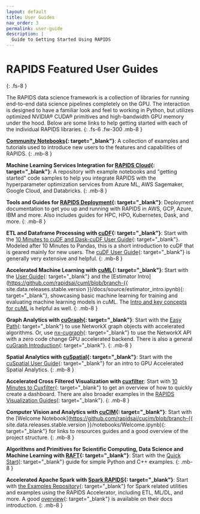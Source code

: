 ```yaml
---
layout: default
title: User Guides
nav_order: 3
permalink: user-guide
description: |
  Guide to Getting Started Using RAPIDS
---
```


# RAPIDS Featured User Guides
{: .fs-8 }

The RAPIDS data science framework is a collection of libraries for running end-to-end data science pipelines completely on the GPU. The interaction is designed to have a familiar look and feel to working in Python, but utilizes optimized NVIDIA® CUDA® primitives and high-bandwidth GPU memory under the hood. Below are some links to help getting started with each of the individual RAPIDS libraries.
{: .fs-6 .fw-300 .mb-8 }


**<i class="fa-light fa-notebook"></i> [Community Notebooks](https://github.com/rapidsai/notebooks-contrib){: target="_blank"}**:
 A collection of examples and tutorials used to introduce new users to the features and capabilities of RAPIDS.
{: .mb-8 }


**<i class="fa-light fa-cloud"></i> Machine Learning Services Integration for [RAPIDS Cloud](https://github.com/rapidsai/cloud-ml-examples){: target="_blank"}**:
 A repository with example notebooks and "getting started" code samples to help you integrate RAPIDS with the hyperparameter optimization services from Azure ML, AWS Sagemaker, Google Cloud, and Databricks.
{: .mb-8 }


**<i class="fa-light fa-screwdriver-wrench"></i> Tools and Guides for [RAPIDS Deployment](/deployment/stable/){: target="_blank"}**:
 Deployment documentation to get you up and running with RAPIDS in AWS, GCP, Azure, IBM and more. Also includes guides for HPC, HPO, Kubernetes, Dask, and more.
{: .mb-8 }

**<i class="fa-sharp fa-solid fa-database"></i> ETL and Dataframe Processing with [cuDF](https://github.com/rapidsai/cudf){: target="_blank"}**:
 Start with the [10 Minutes to cuDF and Dask-cuDF User Guide](/api/cudf/stable/user_guide/10min/){: target="_blank"}. Modeled after 10 Minutes to Pandas, this is a short introduction to cuDF that is geared mainly for new users. The [cuDF User Guide](/api/cudf/stable/user_guide/index/){: target="_blank"} is generally very extensive and helpful.
{: .mb-8 }


**<i class="fa-light fa-list-tree"></i> Accelerated Machine Learning with [cuML](https://github.com/rapidsai/cuml){: target="_blank"}**:
 Start with the [User Guide](/api/cuml/stable/user_guide/){: target="_blank"} and the [Estimator Intro](https://github.com/rapidsai/cuml/blob/branch-{{ site.data.releases.stable.version }}/docs/source/estimator_intro.ipynb){: target="_blank"}, showcasing basic machine learning for training and evaluating machine learning models in cuML. The [Intro and key concepts for cuML](/api/cuml/stable/cuml_intro/) is helpful as well.
{: .mb-8 }


**<i class="fa-light fa-chart-network"></i> Graph Analytics with [cuGraph](https://github.com/rapidsai/cugraph){: target="_blank"}**:
 Start with the [Easy Path](/api/cugraph/stable/basics/nx_transition/#easy-path-use-networkx-graph-objects-accelerated-algorithms){: target="_blank"} to use NetworkX graph objects with accelerated algorithms. Or, use [nx-cugraph](/api/cugraph/stable/nx_cugraph/nx_cugraph/){: target="_blank"} to use the NetworkX API with a zero code change GPU accelerated backend. There is also a general [cuGraph Introduction](/api/cugraph/stable/basics/cugraph_intro/){: target="_blank"}.
{: .mb-8 }


**<i class="fa-light fa-location-crosshairs"></i> Spatial Analytics with [cuSpatial](https://github.com/rapidsai/cuspatial){: target="_blank"}**:
 Start with the [cuSpatial User Guide](/api/cuspatial/stable/user_guide/cuspatial_api_examples/){: target="_blank"} for an intro to GPU Accelerated Spatial Analytics.
{: .mb-8 }


**<i class="fa-light fa-chart-scatter-bubble"></i> Accelerated Cross Filtered Visualization with [cuxfilter](https://github.com/rapidsai/cuxfilter)**:
 Start with [10 Minutes to Cuxfilter](api/cuxfilter/stable/user_guide/10_minutes_to_cuxfilter/){: target="_blank"} to get an overview of how to quickly create a dashboard. There are also broader examples in the [RAPIDS Visualization Guides](https://github.com/rapidsai/cuxfilter/tree/HEAD/notebooks/RAPIDS%20Visualization%20Guide){: target="_blank"}.
{: .mb-8 }


**<i class="fa-light fa-images"></i> Computer Vision and Analytics with [cuCIM](https://github.com/rapidsai/cucim){: target="_blank"}**:
 Start with the [Welcome Notebook](https://github.com/rapidsai/cucim/blob/branch-{{ site.data.releases.stable.version }}/notebooks/Welcome.ipynb){: target="_blank"} for links to resources guides and a good overview of the project structure.
{: .mb-8 }


**<i class="fa-light fa-file-binary"></i> Algorithms and Primitives for Scientific Computing, Data Science and Machine Learning with [RAFT](https://github.com/rapidsai/raft){: target="_blank"}**:
 Start with the [Quick Start](/api/raft/stable/quick_start/){: target="_blank"} guide for simple Python and C++ examples.
{: .mb-8 }


**<i class="fa-light fa-bolt"></i> Accelerated Apache Spark with [Spark RAPIDS](https://nvidia.github.io/spark-rapids/){: target="_blank"}**:
 Start with [the Examples Repository](https://github.com/NVIDIA/spark-rapids-examples){: target="_blank"} for Spark related utilities and examples using the RAPIDS Accelerator, including ETL, ML/DL, and more. A good [overview](https://nvidia.github.io/spark-rapids/){: target="_blank"} is available on their docs introduction.
{: .mb-8 }
